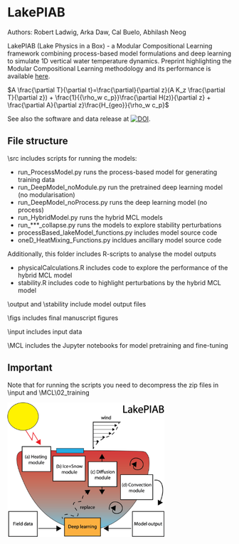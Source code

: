 # LakePIAB
Authors: Robert Ladwig, Arka Daw, Cal Buelo, Abhilash Neog

LakePIAB (Lake Physics in a Box) - a Modular Compositional Learning framework combining process-based model formulations and deep learning to simulate 1D vertical water temperature dynamics. Preprint highlighting the Modular Compositional Learning methodology and its performance is available [here](https://doi.org/10.22541/essoar.169143862.25982294/v1).

$A \frac{\partial T}{\partial t}=\frac{\partial}{\partial z}(A K_z \frac{\partial T}{\partial z}) + \frac{1}{{\rho_w c_p}}\frac{\partial H(z)}{\partial z}  + \frac{\partial A}{\partial z}\frac{H_{geo}}{\rho_w c_p}$

See also the software and data release at [![DOI](https://zenodo.org/badge/DOI/10.5281/zenodo.10063835.svg)](https://doi.org/10.5281/zenodo.10063835).

## File structure
\src includes scripts for running the models:
- run_ProcessModel.py runs the process-based model for generating training data
- run_DeepModel_noModule.py run the pretrained deep learning model (no modularisation)
- run_DeepModel_noProcess.py runs the deep learning model (no process)
- run_HybridModel.py runs the hybrid MCL models
- run_***_collapse.py runs the models to explore stability perturbations
- processBased_lakeModel_functions.py includes model source code
- oneD_HeatMixing_Functions.py incldues ancillary model source code

Additionally, this folder includes R-scripts to analyse the model outputs
- physicalCalculations.R includes code to explore the performance of the hybrid MCL model
- stability.R includes code to highlight perturbations by the hybrid MCL model

\output and \stability include model output files

\figs includes final manuscript figures

\input includes input data

\MCL includes the Jupyter notebooks for model pretraining and fine-tuning

## Important
Note that for running the scripts you need to decompress the zip files in \input and \MCL\02_training


<a href="url"><img src="logo.png" width=70% height=70% ></a>
